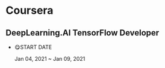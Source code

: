 # Coursera

## DeepLearning.AI TensorFlow Developer

- 😋START DATE

    Jan 04, 2021 ~ Jan 09, 2021
